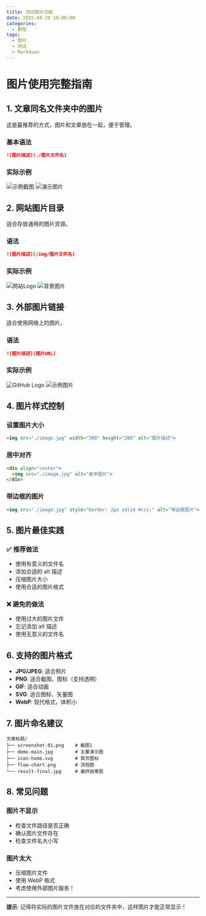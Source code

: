 ```yaml
---
title: 测试图片功能
date: 2025-08-20 18:00:00
categories: 
  - 教程
tags:
  - 图片
  - 测试
  - Markdown
---
```


# 图片使用完整指南

## 1. 文章同名文件夹中的图片

这是最推荐的方式，图片和文章放在一起，便于管理。

### 基本语法
```markdown
![图片描述](./图片文件名)
```

### 实际示例
![示例截图](./screenshot.png)
![演示图片](./demo.jpg)

## 2. 网站图片目录

适合存放通用的图片资源。

### 语法
```markdown
![图片描述](/img/图片文件名)
```

### 实际示例
![网站Logo](/img/logo.png)
![背景图片](/img/background.jpg)

## 3. 外部图片链接

适合使用网络上的图片。

### 语法
```markdown
![图片描述](图片URL)
```

### 实际示例
![GitHub Logo](https://github.com/github.png)
![示例图片](https://via.placeholder.com/300x200/0066cc/ffffff?text=示例图片)

## 4. 图片样式控制

### 设置图片大小
```markdown
<img src="./image.jpg" width="300" height="200" alt="图片描述">
```

### 居中对齐
```markdown
<div align="center">
  <img src="./image.jpg" alt="居中图片">
</div>
```

### 带边框的图片
```markdown
<img src="./image.jpg" style="border: 2px solid #ccc;" alt="带边框图片">
```

## 5. 图片最佳实践

### ✅ 推荐做法
- 使用有意义的文件名
- 添加合适的 alt 描述
- 压缩图片大小
- 使用合适的图片格式

### ❌ 避免的做法
- 使用过大的图片文件
- 忘记添加 alt 描述
- 使用无意义的文件名

## 6. 支持的图片格式

- **JPG/JPEG**: 适合照片
- **PNG**: 适合截图、图标（支持透明）
- **GIF**: 适合动画
- **SVG**: 适合图标、矢量图
- **WebP**: 现代格式，体积小

## 7. 图片命名建议

```
文章标题/
├── screenshot-01.png    # 截图1
├── demo-main.jpg        # 主要演示图
├── icon-home.svg        # 首页图标
├── flow-chart.png       # 流程图
└── result-final.jpg     # 最终结果图
```

## 8. 常见问题

### 图片不显示
- 检查文件路径是否正确
- 确认图片文件存在
- 检查文件名大小写

### 图片太大
- 压缩图片文件
- 使用 WebP 格式
- 考虑使用外部图片服务！

---

**提示**: 记得将实际的图片文件放在对应的文件夹中，这样图片才能正常显示！
